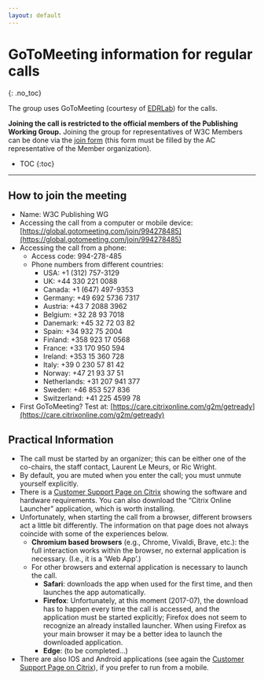 ```yaml
---
layout: default
---
```


# GoToMeeting information for regular calls
{: .no_toc}

The group uses GoToMeeting (courtesy of [EDRLab](https://edrlab.org)) for the calls.

**Joining the call is restricted to the official members of the Publishing Working Group.** Joining the group for representatives of W3C Members can be done via the [join form](#) (this form must be filled by the AC representative of the Member organization).

* TOC
{:toc}


---


## How to join the meeting

* Name: W3C Publishing WG
* Accessing the call from a computer or mobile device: [https://global.gotomeeting.com/join/994278485](https://global.gotomeeting.com/join/994278485)
* Accessing the call from a phone:
    * Access code: 994-278-485
    * Phone numbers from different countries:
        * USA: +1 (312) 757-3129
        * UK: +44 330 221 0088
        * Canada: +1 (647) 497-9353
        *  Germany: +49 692 5736 7317
        * Austria: +43 7 2088 3962
        * Belgium: +32 28 93 7018
        * Danemark: +45 32 72 03 82
        * Spain: +34 932 75 2004
        * Finland: +358 923 17 0568
        * France: +33 170 950 594
        * Ireland: +353 15 360 728
        * Italy: +39 0 230 57 81 42
        * Norway: +47 21 93 37 51
        * Netherlands: +31 207 941 377
        * Sweden: +46 853 527 836
        * Switzerland: +41 225 4599 78
* First GoToMeeting? Test at: [https://care.citrixonline.com/g2m/getready](https://care.citrixonline.com/g2m/getready)

## Practical Information

* The call must be started by an organizer; this can be either one of the co-chairs, the staff contact, Laurent Le Meurs, or Ric Wright.
* By default, you are muted when you enter the call; you must unmute yourself explicitly.
* There is a [Customer Support Page on Citrix](http://support.citrixonline.com/en_US/Meeting/help_files/G2M010003?Title=System+Requirements+for+Attendees) showing the software and hardware requirements. You can also download the “Citrix Online Launcher” application, which is worth installing.
* Unfortunately, when starting the call from a browser, different browsers act a little bit differently. The information on that page does not always coincide with some of the experiences below.
    * **Chromium based browsers** (e.g., Chrome, Vivaldi, Brave, etc.): the full interaction works within the browser, no external application is necessary. (I.e., it is a ‘Web App’.)
    * For other browsers and external application is necessary to launch the call.
        * **Safari**: downloads the app when used for the first time, and then launches the app automatically.
        * **Firefox**: Unfortunately, at this moment (2017-07), the download has to happen every time the call is accessed, and the application must be started explicitly; Firefox does not seem to recognize an already installed launcher. When using Firefox as your main browser it may be a better idea to launch the downloaded application.
        * **Edge**: (to be completed…)
* There are also IOS and Android applications (see again the [Customer Support Page on Citrix](http://support.citrixonline.com/en_US/Meeting/help_files/G2M010003?Title=System+Requirements+for+Attendees)), if you prefer to run from a mobile.

